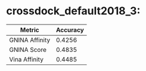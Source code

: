# crossdock_default2018_3:
Metric | Accuracy
-----|-----
GNINA Affinity | 0.4256
GNINA Score | 0.4835
Vina Affinity | 0.4485